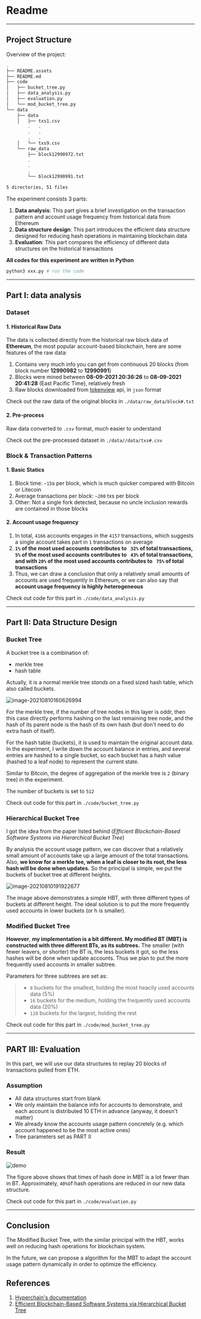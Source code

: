 # Readme

---

## Project Structure

Overview of the project:

~~~bash
.
├── README.assets
├── README.md
├── code 
│   ├── bucket_tree.py
│   ├── data_analysis.py 
│   ├── evaluation.py
│   └── mod_bucket_tree.py
└── data
    ├── data
    │   ├── txs1.csv
		.   .
		.   .
		.   .
    │   └── txs9.csv
    └── raw_data
        ├── block12990972.txt
       	.
       	.
       	.
        └── block12990991.txt

5 directories, 51 files
~~~

The experiment consists 3 parts:

1. **Data analysis**: This part gives a brief investigation on the transaction pattern and account usage frequency from historical data from Ethereum
2. **Data structure design**: This part introduces the efficient data structure designed for reducing hash operations in maintaining blockchain data
3. **Evaluation**: This part compares the efficiency of different data structures on the historical transactions

**All codes for this experiment are written in Python**

~~~bash
python3 xxx.py # run the code
~~~



---

## Part I: data analysis

### Dataset

#### 1. Historical Raw Data

The data is collected directly from the historical raw block data of **Ethereum**, the most popular account-based blockchain, here are some features of the raw data:

1. Contains very much info you can get from continuous 20 blocks (from block number **12990982**  to **12990991**)
2. Blocks were mined between **08-09-2021 20:36:26** to  **08-09-2021 20:41:28** (East Pacific Time), relatively fresh
3. Raw blocks downloaded from [tokenview](https://tokenview.com/en/) api, in `json` format

Check out the raw data of the original blocks in `./data/raw_data/block#.txt`

#### 2. Pre-process 

Raw data converted to `.csv` format, much easier to understand

Check out the pre-processed dataset in `./data//data/txs#.csv`

### Block & Transaction Patterns

#### 1. Basic Statics

1. Block time: `~15`s per block, which is much quicker compared with Bitcoin or Litecoin
2. Average transactions per block: `~200` txs  per block
3. Other: Not a single fork detected,  because no uncle inclusion rewards are contained in those blocks

#### 2. Account usage frequency

1. In total, `4166` accounts engages in the `4157` transactions,  which suggests a single account takes part in `1` transactions on average
2. **`1%` of the most used accounts contributes to ` 32%` of total transactions, `5%` of the most used accounts contributes to ` 43%` of total transactions, and with `20%` of the most used accounts contributes to ` 75%` of total transactions**
3. Thus, we can draw a conclusion that only a relatively small amounts of accounts are used frequently in Ethereum, or we can also say that **account usage frequency is highly heterogeneous**

Check out code for this part in `./code/data_analysis.py`

---

## Part II: Data Structure Design

### Bucket Tree

A bucket tree is a combination of:

- merkle tree
- hash table

Actually, it is a normal merkle tree *stands on* a fixed sized hash table, which also called buckets.

![image-20210810160626994](README.assets/image-20210810160626994.png)

For the merkle tree, if the number of tree nodes in this layer is oddr, then this case directly performs hashing on the last remaining tree node, and the hash of its parent node is the hash of its own hash (but don't need to do extra hash of itself).

For the hash table (buckets), it is used to maintain the original account data. In the experiment, I write down the account balance in entries, and several entries are hashed to a single bucket, so each bucket has a hash value (hashed to a leaf node) to represent the current state.

Similar to Bitcoin, the degree of aggregation of the merkle tree is `2` (binary tree) in the experiment.

The number of buckets is set to `512`

Check out code for this part in `./code/bucket_tree.py`

### Hierarchical Bucket Tree

I got the idea from the paper listed behind (*Efficient Blockchain-Based Software Systems via Hierarchical Bucket Tree*)

By analysis the account usage pattern, we can discover that a relatively small amount of accounts take up a large amount of the total transactions. Also, **we know for a merkle tee, when a leaf is closer to its root, the less hash will be done when updates.** So the principal is simple, we put the buckets of bucket tree at different heights.

![image-20210810191922677](README.assets/image-20210810191922677.png)

The image above demonstrates a simple HBT, with three different types of  buckets at different height. The ideal solution is to put the more frequently used accounts in lower buckets (or h is smaller).

### Modified Bucket Tree

**However**, **my implementation is a bit different. My modified BT (MBT) is constructed with three different BTs, as its subtrees.** The smaller (with fewer leavers, or shorter) the BT is, the less buckets it got, so the less hashes will be done when update accounts. Thus we plan to put the more frequently used accounts in smaller subtree.

Parameters for three subtrees are set as:

>- `8` buckets for the smallest, holding the most heacily used accounts data (5%)
>- `16` buckets for the medium, holding the frequently used accounts data (20%)
>- `128` buckets for the largest, holding the rest

Check out code for this part in `./code/mod_bucket_tree.py`

---

## PART III: Evaluation

In this part, we will use our data structures to replay 20 blocks of transactions pulled from ETH.

### Assumption

- All data structures start from blank
- We only maintain the balance info for accounts to demonstrate, and each account is distributed 10 ETH in advance (anyway, it doesn't matter)
- We already know the accounts usage pattern concretely (e.g. which account happened to be the most active ones)
- Tree parameters set as PART II

### Result

![demo](Report.assets/demo-8595925.png)

The figure above shows that times of hash done in MBT is a lot fewer than in BT. Approximately, `40%`of hash operations are reduced in our new data structure.

Check out code for this part in `./code/evaluation.py`

---

## Conclusion

The Modified Bucket Tree, with the similar principal with the HBT, works well on reducing hash operations for blockchain system.

In the future, we can propose a algorithm for the MBT to adapt the account usage pattern dynamically in order to optimize the efficiency. 

## References

1. [Hyperchain's documentation](https://hyperchain.readthedocs.io/en/latest/bucket_tree.html)
2. [Efficient Blockchain-Based Software Systems via Hierarchical Bucket Tree](https://dl.acm.org/doi/10.1145/3183440.3195009)








